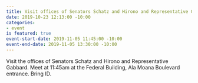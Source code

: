 ```yaml
---
title: Visit offices of Senators Schatz and Hirono and Representative Gabbard
date: 2019-10-23 12:13:00 -10:00
categories:
- event
is featured: true
event-start-date: 2019-11-05 11:45:00 -10:00
event-end-date: 2019-11-05 13:30:00 -10:00
---
```


Visit the offices of Senators Schatz and Hirono and Representative Gabbard.  Meet at 11:45am at the  Federal Building, Ala Moana Boulevard entrance.  Bring ID.